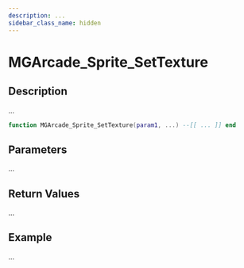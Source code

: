 ```yaml
---
description: ...
sidebar_class_name: hidden
---
```


# MGArcade_Sprite_SetTexture

## Description

...

```lua
function MGArcade_Sprite_SetTexture(param1, ...) --[[ ... ]] end
```

## Parameters

...

## Return Values

...

## Example

...

